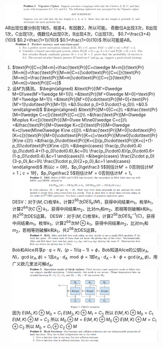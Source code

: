 ![1](1.png)
AB出现位置分别在$1$和$5$，相差$4$，有因数$2$，所以可能。
奇数位A出现$3$次，B出现$1$次，C出现$1$次，偶数位A出现$0$次，B出现$4$次，C出现$1$次。
$0.7=\frac{3+4}{10}$
$0.2=\frac{1+1}{10}$
$0.1=\frac{1+0}{10}$
所以可能是AB。
![2](2.png)
1. $\text{Pr}[C=c|M=m]=\frac{\text{Pr}[C=c\wedge M=m]}{\text{Pr}[M=m]}=\frac{\text{Pr}[M=m|C=c]\cdot\text{Pr}[C=c]}{\text{Pr}[M=m]}=\frac{\text{Pr}[M=m]\cdot\text{Pr}[C=c]}{\text{Pr}[M=m]}=\text{Pr}[C=c]$
2. 设$M'$为猜测。
$\begin{aligned}
&\text{Pr}[(M'=0\wedge M=0)\vee(M'=1\wedge M=1)]\\
=&\text{Pr}[M'=0\wedge M=0]+\text{Pr}[M'=1\wedge M=1]\\
=&\text{Pr}[M'=0]\cdot\text{Pr}[M=0]+\text{Pr}[M'=1]\cdot\text{Pr}[M=1]\\
=&0.5\cdot p_0+0.5\cdot(1-p_0)\\
=&0.5
\end{aligned}$
$\begin{aligned}
&\text{Pr}[M=0|C=c]\\
=&\frac{\text{Pr}[M=0\wedge C=c]}{\text{Pr}[C=c]}\\
=&\frac{\text{Pr}[M=0\wedge M\oplus K=c]}{\text{Pr}[(M=0\vee M\ne0)\wedge C=c]}\\
=&\frac{\text{Pr}[M=0\wedge K=c]}{\text{Pr}[(M=0\wedge K=c)\vee(M\ne0\wedge K\ne c)]}\\
=&\frac{\text{Pr}[M=0]\cdot\text{Pr}[K=c]}{\text{Pr}[M=0]\cdot\text{Pr}[K=c]+\text{Pr}[M\ne0]\cdot\text{Pr}[K\ne c]}\\
=&\frac{p_0\cdot\text{Pr}[K=c]}{p_0\cdot\text{Pr}[K=c]+(1-p_0)\cdot\text{Pr}[K\ne c]}\\
=&\begin{cases}
\frac{p_0\cdot0.4}{p_0\cdot0.4+(1-p_0)\cdot0.6},&c=0\\
\frac{p_0\cdot0.6}{p_0\cdot0.6+(1-p_0)\cdot0.4},&c=1
\end{cases}\\
=&\begin{cases}
\frac{2\cdot p_0}{3-p_0},&c=0\\
\frac{3\cdot p_0}{2+p_0},&c=1
\end{cases}
\end{aligned}$
所以$c=0$时，$p_0\ge\frac3 5$则估计$M'=0$否则估计$M'=1$；$c=1$时，$p_0\ge\frac2 5$则估计$M'=0$否则估计$M'=1$。
![3](3.png)
DESV：对于$(M,C)$枚举$k$，计算$2^{56}$次$DES_k(M)$，获得中间结果$m_1$。枚举$k_1$，计算$2^{64}$次$C\oplus k_1$，获得中间结果$m_2$，比对$m_1$和$m_2$，若相等则破解$k$和$k_1$，共$2^{56}$次DES运算。
DESW：对于$(M,C)$枚举$k$，计算$2^{56}$次$DES^{-1}_k(C)$，获得中间结果$m_1$。枚举$k_1$，计算$2^{64}$次$M\oplus k_1$，获得中间结果$m_2$，比对$m_1$和$m_2$，若相等则破解$k$和$k_1$，共$2^{56}$次DES运算。
![4](4.png)
Bob和Alice共享$p\cdot q=N$，$(p-1)(q-1)=\phi$，Bob知道Alice的公钥$(e_A,N)$，$\gcd(e_A,\phi)=1$且$e_A\cdot d_A\mod\phi=1$即$e_A\cdot d_A-k\cdot\phi=\gcd(e_A,\phi)$，用广义欧几里法可解$d_A$。
![5](5.png)
因为
$E(M_1,K)\oplus M_0=C_1$
$E(M_2,K)\oplus M_1=C_2$
所以
$E(M,K)\oplus M_0=C_1$
$E(M,K)\oplus M=C_2$
所以
$M_0\oplus M=E(M,K)\oplus M_0\oplus E(M,K)\oplus M=C_1\oplus C_2$
所以
$M_0=C_1\oplus C_2\oplus M$
![6](6.png)

